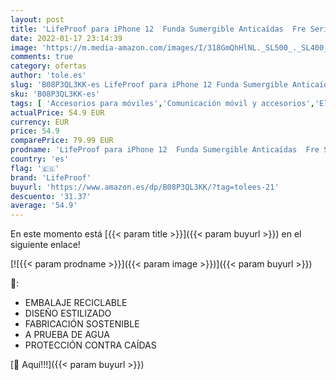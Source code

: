 ```yaml
---
layout: post
title: 'LifeProof para iPhone 12  Funda Sumergible Anticaídas  Fre Series  Morado'
date: 2022-01-17 23:14:39
image: 'https://m.media-amazon.com/images/I/318GmQhHlNL._SL500_._SL400_.jpg'
comments: true
category: ofertas
author: 'tole.es'
slug: 'B08P3QL3KK-es LifeProof para iPhone 12 Funda Sumergible Anticaídas Fre...'
sku: 'B08P3QL3KK-es'
tags: [ 'Accesorios para móviles','Comunicación móvil y accesorios','Electrónica','Fundas y carcasas para teléfonos móviles','iphone','lifeproof', ]
actualPrice: 54.9 EUR
currency: EUR
price: 54.9
comparePrice: 79.99 EUR
prodname: 'LifeProof para iPhone 12  Funda Sumergible Anticaídas  Fre Series  Morado'
country: 'es'
flag: '🇪🇸'
brand: 'LifeProof'
buyurl: 'https://www.amazon.es/dp/B08P3QL3KK/?tag=tolees-21'
descuento: '31.37'
average: '54.9'
---
```


En este momento está [{{< param title >}}]({{< param buyurl >}}) en el siguiente enlace!

[![{{< param prodname >}}]({{< param image >}})]({{< param buyurl >}})

🔎:

- EMBALAJE RECICLABLE
- DISEÑO ESTILIZADO
- FABRICACIÓN SOSTENIBLE
- A PRUEBA DE AGUA
- PROTECCIÓN CONTRA CAÍDAS

[🛒 Aquí!!!]({{< param buyurl >}})
